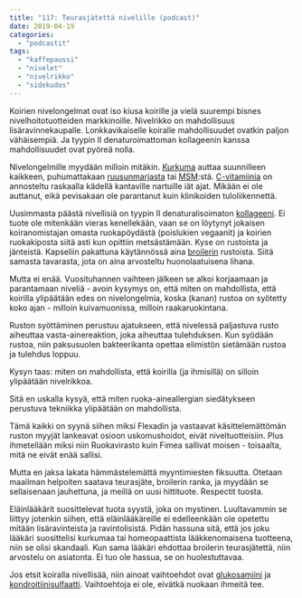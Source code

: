 ```yaml
---
title: "117: Teurasjätettä nivelille (podcast)"
date: 2019-04-19
categories: 
  - "podcastit"
tags: 
  - "kaffepaussi"
  - "nivelet"
  - "nivelrikko"
  - "sidekudos"
---
```


Koirien nivelongelmat ovat iso kiusa koirille ja vielä suurempi bisnes nivelhoitotuotteiden markkinoille. Nivelrikko on mahdollisuus lisäravinnekaupalle. Lonkkavikaiselle koiralle mahdollisuudet ovatkin paljon vähäisempiä. Ja tyypin II denaturoimattoman kollageenin kanssa mahdollisuudet ovat pyöreä nolla.

<!--more-->

Nivelongelmille myydään milloin mitäkin. [Kurkuma](https://www.katiska.eu/tieto/koira-nivelet/kurkuma/) auttaa suunnilleen kaikkeen, puhumattakaan [ruusunmarjasta](https://www.katiska.eu/tieto/koira-nivelet/ruusunmarja/) tai [MSM](https://www.katiska.eu/tieto/koira-nivelet/msm/):stä. [C-vitamiinia](https://www.katiska.eu/tieto/c-vitamiini/c-vitamiini/) on annosteltu raskaalla kädellä kantaville nartuille iät ajat. Mikään ei ole auttanut, eikä pevisakaan ole parantanut kuin klinikoiden tuloliikennettä.

Uusimmasta päästä nivellisiä on tyypin II denaturalisoimaton [kollageeni](https://www.katiska.eu/tieto/koira-raakaruokinta-raaka-aineet/sidekudos-kollageeni-ja-gelatiini/). Ei tuote ole mitenkään vieras kenellekään, vaan se on löytynyt jokaisen koiranomistajan omasta ruokapöydästä (poislukien vegaanit) ja koirien ruokakiposta siitä asti kun opittiin metsästämään. Kyse on rustoista ja jänteistä. Kapseliin pakattuna käytännössä aina [broilerin](https://www.katiska.eu/tieto/koira-raakaruokinta-raaka-aineet/broileri/) rustoista. Siitä samasta tavarasta, jota on aina arvosteltu huonolaatuisena lihana.

Mutta ei enää. Vuosituhannen vaihteen jälkeen se alkoi korjaamaan ja parantamaan niveliä - avoin kysymys on, että miten on mahdollista, että koirilla ylipäätään edes on nivelongelmia, koska (kanan) rustoa on syötetty koko ajan - milloin kuivamuonissa, milloin raakaruokintana.

Ruston syöttäminen perustuu ajatukseen, että nivelessä paljastuva rusto aiheuttaa vasta-ainereaktion, joka aiheuttaa tulehduksen. Kun syödään rustoa, niin paksusuolen bakteerikanta opettaa elimistön sietämään rustoa ja tulehdus loppuu.

Kysyn taas: miten on mahdollista, että koirilla (ja ihmisillä) on silloin ylipäätään nivelrikkoa.

Sitä en uskalla kysyä, että miten ruoka-aineallergian siedätykseen perustuva tekniikka ylipäätään on mahdollista.

Tämä kaikki on syynä siihen miksi Flexadin ja vastaavat käsittelemättömän ruston myyjät lankeavat osioon uskomushoidot, eivät niveltuotteisiin. Plus ihmetellään miksi niin Ruokavirasto kuin Fimea sallivat moisen - toisaalta, mitä ne eivät enää sallisi.

Mutta en jaksa lakata hämmästelemättä myyntimiesten fiksuutta. Otetaan maailman helpoiten saatava teurasjäte, broilerin ranka, ja myydään se sellaisenaan jauhettuna, ja meillä on uusi hittituote. Respectit tuosta.

Eläinlääkärit suosittelevat tuota syystä, joka on mystinen. Luultavammin se liittyy jotenkin siihen, että eläinlääkäreille ei edelleenkään ole opetettu mitään lisäravinteista ja ravintolisistä. Pidän hassuna sitä, että jos joku lääkäri suosittelisi kurkumaa tai homeopaattista lääkkenomaisena tuotteena, niin se olisi skandaali. Kun sama lääkäri ehdottaa broilerin teurasjätettä, niin arvostelu on asiatonta. Ei tuo ole hassua, se on huolestuttavaa.

Jos etsit koiralla nivellisää, niin ainoat vaihtoehdot ovat [glukosamiini](https://www.katiska.eu/tieto/koira-nivelet/glukosamiini-koiralle/) ja [kondroitiinisulfaatti](https://www.katiska.eu/tieto/koira-nivelet/kondroitiinisulfaatti/). Vaihtoehtoja ei ole, eivätkä nuokaan ihmeitä tee.
